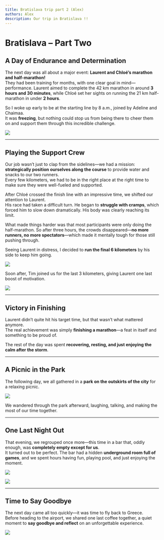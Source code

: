 ```yaml
---
title: Bratislava trip part 2 (Alex)
authors: Alex
description: Our trip in Bratislava !!
---
```

# Bratislava – Part Two

## A Day of Endurance and Determination

The next day was all about a major event: **Laurent and Chloé’s marathon and half-marathon!**  
They had been training for months, with one clear goal in mind—performance. Laurent aimed to complete the 42 km marathon in around **3 hours and 30 minutes**, while Chloé set her sights on running the 21 km half-marathon in under **2 hours**.

So I woke up early to be at the starting line by 8 a.m., joined by Adeline and Chaimaa.  
It was **freezing**, but nothing could stop us from being there to cheer them on and support them through this incredible challenge.

![](https://cdn.discordapp.com/attachments/1363842361331028109/1381633369795858444/489B8721-603F-4236-B9F8-64690A3AB9BE_1_105_c.jpeg?ex=684839d8&is=6846e858&hm=4b2fa4b62a664e33a317742308b4be93ced0f184c293de41e8c7ecfcd74f2730&)


---

## Playing the Support Crew

Our job wasn’t just to clap from the sidelines—we had a mission:  
**strategically position ourselves along the course** to provide water and snacks to our two runners.  
Every few kilometers, we had to be in the right place at the right time to make sure they were well-fueled and supported.

After Chloé crossed the finish line with an impressive time, we shifted our attention to Laurent.  
His race had taken a difficult turn. He began to **struggle with cramps**, which forced him to slow down dramatically. His body was clearly reaching its limit.

What made things harder was that most participants were only doing the half-marathon. So after three hours, the crowds disappeared—**no more runners, no more spectators**—which made it mentally tough for those still pushing through.

Seeing Laurent in distress, I decided to **run the final 6 kilometers** by his side to keep him going.

![](https://cdn.discordapp.com/attachments/1363842361331028109/1381634196799492277/5a57de70-bf4b-474a-a26a-52692d12649d.png?ex=68483a9e&is=6846e91e&hm=ca0843f0c30d28e43597b6fa5d2b5e04924350724417a2533131fde3c545fe3e&)

Soon after, Tim joined us for the last 3 kilometers, giving Laurent one last boost of motivation.

![](https://cdn.discordapp.com/attachments/1363842361331028109/1381634080470208522/cc390972-e79e-402a-b38b-a5d38972bf22.jpg?ex=68483a82&is=6846e902&hm=e45be5bd1f7cb5edcfec0bf0a9e4c4fbd417d37e182d697f8dfa3245adfd443a&)

---

## Victory in Finishing

Laurent didn’t quite hit his target time, but that wasn’t what mattered anymore.  
The real achievement was simply **finishing a marathon**—a feat in itself and something to be proud of.

The rest of the day was spent **recovering, resting, and just enjoying the calm after the storm**.

---

## A Picnic in the Park

The following day, we all gathered in a **park on the outskirts of the city** for a relaxing picnic.

![](https://cdn.discordapp.com/attachments/1363842361331028109/1381634977602732238/10A6F42E-5FE7-4BCC-83DD-895DE1009674_1_105_c.jpeg?ex=68483b58&is=6846e9d8&hm=febbf6c636de7e4200e18005e9ba74a396b232fc092a7c48384347f114c23274&)

We wandered through the park afterward, laughing, talking, and making the most of our time together.

---

## One Last Night Out

That evening, we regrouped once more—this time in a bar that, oddly enough, was **completely empty except for us**.  
It turned out to be perfect. The bar had a hidden **underground room full of games**, and we spent hours having fun, playing pool, and just enjoying the moment.

![](https://cdn.discordapp.com/attachments/1363842361331028109/1381633734121488549/SAM_4809.JPG?ex=68483a2f&is=6846e8af&hm=4ae6f0074993ac106f799c93c147b03c63ce74c3a651ef40a32c7452f71598ac&)

![](https://cdn.discordapp.com/attachments/1363842361331028109/1381635511021736039/image.png?ex=68483bd7&is=6846ea57&hm=bb106165eb192ef47ef6f879f5965bb4c1358bdd59a6ea723aafe30ac2bbfec7&)

---

## Time to Say Goodbye

The next day came all too quickly—it was time to fly back to Greece.  
Before heading to the airport, we shared one last coffee together, a quiet moment to **say goodbye and reflect** on an unforgettable experience.

![](https://cdn.discordapp.com/attachments/1363842361331028109/1381634149131227257/IMG_0608.png?ex=68483a92&is=6846e912&hm=6e713545632c84d4536a6dfcda4ae5d2c55c933db6b95813fa0d3c4d7e19d282&)
